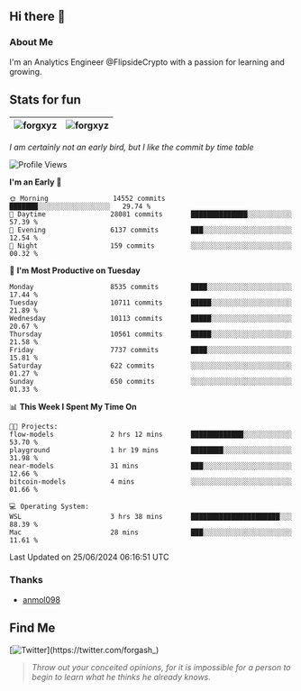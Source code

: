 ## Hi there 👋

### About Me

I'm an Analytics Engineer @FlipsideCrypto with a passion for learning and growing.
  
## Stats for fun

| <img align="center" src="https://github-readme-streak-stats.herokuapp.com/?user=forgxyz&theme=tokyonight" alt="forgxyz" /> | <img align="center" src="https://github-readme-stats.vercel.app/api?username=forgxyz&theme=tokyonight&show_icons=true" alt="forgxyz" /> |
| ------------- |------------- |

*I am certainly not an early bird, but I like the commit by time table*  

<!--START_SECTION:waka-->
![Profile Views](http://img.shields.io/badge/Profile%20Views-0-blue)

**I'm an Early 🐤** 

```text
🌞 Morning                14552 commits       ███████░░░░░░░░░░░░░░░░░░   29.74 % 
🌆 Daytime                28081 commits       ██████████████░░░░░░░░░░░   57.39 % 
🌃 Evening                6137 commits        ███░░░░░░░░░░░░░░░░░░░░░░   12.54 % 
🌙 Night                  159 commits         ░░░░░░░░░░░░░░░░░░░░░░░░░   00.32 % 
```
📅 **I'm Most Productive on Tuesday** 

```text
Monday                   8535 commits        ████░░░░░░░░░░░░░░░░░░░░░   17.44 % 
Tuesday                  10711 commits       █████░░░░░░░░░░░░░░░░░░░░   21.89 % 
Wednesday                10113 commits       █████░░░░░░░░░░░░░░░░░░░░   20.67 % 
Thursday                 10561 commits       █████░░░░░░░░░░░░░░░░░░░░   21.58 % 
Friday                   7737 commits        ████░░░░░░░░░░░░░░░░░░░░░   15.81 % 
Saturday                 622 commits         ░░░░░░░░░░░░░░░░░░░░░░░░░   01.27 % 
Sunday                   650 commits         ░░░░░░░░░░░░░░░░░░░░░░░░░   01.33 % 
```


📊 **This Week I Spent My Time On** 

```text
🐱‍💻 Projects: 
flow-models              2 hrs 12 mins       █████████████░░░░░░░░░░░░   53.70 % 
playground               1 hr 19 mins        ████████░░░░░░░░░░░░░░░░░   31.98 % 
near-models              31 mins             ███░░░░░░░░░░░░░░░░░░░░░░   12.66 % 
bitcoin-models           4 mins              ░░░░░░░░░░░░░░░░░░░░░░░░░   01.66 % 

💻 Operating System: 
WSL                      3 hrs 38 mins       ██████████████████████░░░   88.39 % 
Mac                      28 mins             ███░░░░░░░░░░░░░░░░░░░░░░   11.61 % 
```


 Last Updated on 25/06/2024 06:16:51 UTC
<!--END_SECTION:waka-->

### Thanks
 - [anmol098](https://github.com/anmol098/waka-readme-stats/)
  
## Find Me
[![Twitter](https://img.shields.io/twitter/url/https/twitter.com/forgash_.svg?style=social&label=Follow%20%40forgash_)](https://twitter.com/forgash_)


> *Throw out your conceited opinions, for it is impossible for a person to begin to learn what he thinks he already knows.* 
